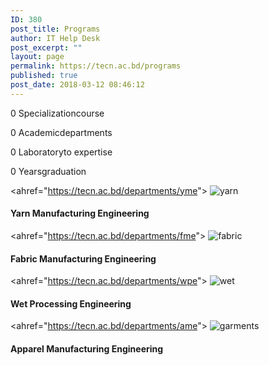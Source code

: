 ```yaml
---
ID: 380
post_title: Programs
author: IT Help Desk
post_excerpt: ""
layout: page
permalink: https://tecn.ac.bd/programs
published: true
post_date: 2018-03-12 08:46:12
---
```

0
Specializationcourse
<!-- .pp-counter-container -->
0
Academicdepartments
<!-- .pp-counter-container -->
0
Laboratoryto expertise
<!-- .pp-counter-container -->
0
Yearsgraduation
<!-- .pp-counter-container -->
&lt;ahref="https://tecn.ac.bd/departments/yme"&gt;
<img title="yarn" src="https://res.cloudinary.com/tecn/image/upload/v1564029726/yarn-1_j5w6he.jpg" alt="yarn" />
<h4>Yarn Manufacturing Engineering</h4>
<!-- .pp-info-box-content -->

&lt;ahref="https://tecn.ac.bd/departments/fme"&gt;
<img title="fabric" src="https://res.cloudinary.com/tecn/image/upload/v1564029727/fabric-1_pjulsp.jpg" alt="fabric" />
<h4>Fabric Manufacturing Engineering</h4>
<!-- .pp-info-box-content -->

&lt;ahref="https://tecn.ac.bd/departments/wpe"&gt;
<img title="wet" src="https://res.cloudinary.com/tecn/image/upload/v1564029726/wet-1_weypqi.jpg" alt="wet" />
<h4>Wet
Processing Engineering</h4>
<!-- .pp-info-box-content -->

&lt;ahref="https://tecn.ac.bd/departments/ame"&gt;
<img title="garments" src="https://res.cloudinary.com/tecn/image/upload/v1564029727/garments-1_hnyvez.jpg" alt="garments" />
<h4>Apparel Manufacturing Engineering</h4>
<!-- .pp-info-box-content -->